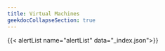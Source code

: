 ```yaml
---
title: Virtual Machines
geekdocCollapseSection: true
---
```


{{< alertList name="alertList" data="_index.json">}}
